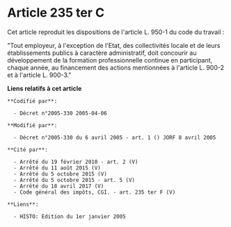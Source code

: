 # Article 235 ter C

Cet article reproduit les dispositions de l'article L. 950-1 du code du travail :

"Tout employeur, à l'exception de l'Etat, des collectivités locale et de leurs établissements publics à caractère
administratif, doit concourir au développement de la formation professionnelle continue en participant, chaque année, au
financement des actions mentionnées à l'article L. 900-2 et à l'article L. 900-3."

**Liens relatifs à cet article**

	**Codifié par**:

	  - Décret n°2005-330 2005-04-06

	**Modifié par**:

	  - Décret n°2005-330 du 6 avril 2005 - art. 1 () JORF 8 avril 2005

	**Cité par**:

	  - Arrêté du 19 février 2010 - art. 2 (V)
	  - Arrêté du 11 août 2015 (V)
	  - Arrêté du 5 octobre 2015 (V)
	  - Arrêté du 5 octobre 2015 - art. 5 (V)
	  - Arrêté du 18 avril 2017 (V)
	  - Code général des impôts, CGI. - art. 235 ter F (V)

	**Liens**:

	  - HISTO: Edition du 1er janvier 2005
